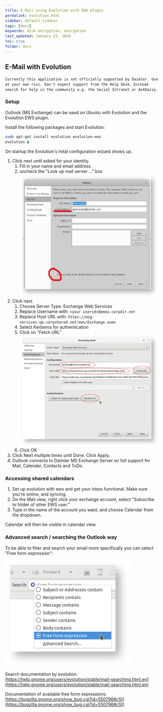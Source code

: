 ```yaml
---
title: E-Mail using Evolution with EWS plugin  
permalink: evolution.html
sidebar: default_sidebar
tags: [docs]
keywords: disk encryption, encryption
last_updated: January 23, 2020
toc: true
folder: docs
---
```


## E-Mail with Evolution

`Currently this application is not officially supported by Daimler. Use at your own risc. Don't expect support from the Help Desk.`
`Instead search for help in the community e.g. the Social Intranet or AskDaisy.`

### Setup

Outlook (MS Exchange) can be used on Ubuntu with Evolution and the Evolution EWS plugin.

Install the following packages and start Evolution:

```bash
sudo apt-get install evolution evolution-ews
evolution &
```

On startup the Evolution's inital configuration wizard shows up.

1. Click next until asked for your identity.
    1. Fill in your name and email address.
    2. uncheck the "Look up mail server ..." box
    ![evolution_0](images/docs/evolution/evolution_0.jpg)
2. Click next.
    1. Choose Server Type: Exchange Web Services
    2. Replace Username with: `<your userid>@emea.corpdir.net`
    3. Replace Host URL with: `https://msg-services.wp.corpshared.net/ews/Exchange.asmx`
    4. Select Kerberos for authentication
    5. Click on "Fetch URL"
    ![evolution_1](images/docs/evolution/evolution_1.png)
    6. Click OK
3. Click Next multiple times until Done. Click Apply.
4. Outlook connects to Daimler MS Exchange Server w/ full support for Mail, Calendar, Contacts and ToDo.


### Accessing shared calendars

1. Set up evolution with ews and get your inbox functional. Make sure you're online, and syncing.
2. On the Mail view, right click your exchange account, select "Subscribe to folder of other EWS user."
3. Type in the name of the account you want, and choose Calendar from the dropdown.

Calendar will then be visible in calendar view.

### Advanced search / searching the Outlook way

To be able to filter and search your email more specifically you can select "Free form expression":

![evolution_2](images/docs/evolution/evolution_2.png)

Search documentation by evolution: [https://help.gnome.org/users/evolution/stable/mail-searching.html.en](https://help.gnome.org/users/evolution/stable/mail-searching.html.en)

Documentation of available free form expressions: [https://bugzilla.gnome.org/show_bug.cgi?id=550796#c10](https://bugzilla.gnome.org/show_bug.cgi?id=550796#c10)

